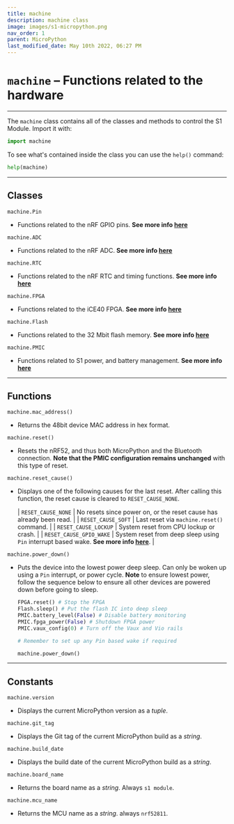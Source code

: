 ```yaml
---
title: machine
description: machine class
image: images/s1-micropython.png
nav_order: 1
parent: MicroPython
last_modified_date: May 10th 2022, 06:27 PM
---
```


# `machine` – Functions related to the hardware

---

The `machine` class contains all of the classes and methods to control the S1 Module. Import it with:

```python
import machine
```

To see what's contained inside the class you can use the `help()` command:

```python
help(machine)
```

---

## Classes

`machine.Pin` 

- Functions related to the nRF GPIO pins. **See more info [here](/micropython/pin)**

`machine.ADC`
    
- Functions related to the nRF ADC. **See more info [here](/micropython/adc)**

`machine.RTC`

- Functions related to the nRF RTC and timing functions. **See more info [here](/micropython/rtc)**

`machine.FPGA`

- Functions related to the iCE40 FPGA. **See more info [here](/micropython/fpga)**

`machine.Flash`

- Functions related to the 32 Mbit flash memory. **See more info [here](/micropython/flash)**

`machine.PMIC`

- Functions related to S1 power, and battery management. **See more info [here](/micropython/pmic)**

---

## Functions

`machine.mac_address()`

- Returns the 48bit device MAC address in hex format.

`machine.reset()`

- Resets the nRF52, and thus both MicroPython and the Bluetooth connection. **Note that the PMIC configuration remains unchanged** with this type of reset.

`machine.reset_cause()`
    
- Displays one of the following causes for the last reset. After calling this function, the reset cause is cleared to `RESET_CAUSE_NONE`.

    | `RESET_CAUSE_NONE` | No resets since power on, or the reset cause has already been read. |
    | `RESET_CAUSE_SOFT` | Last reset via `machine.reset()` command. |
    | `RESET_CAUSE_LOCKUP` | System reset from CPU lockup or crash. |
    | `RESET_CAUSE_GPIO_WAKE` | System reset from deep sleep using `Pin` interrupt based wake. **See more info [here](/micropython/pin)**. |

`machine.power_down()`

- Puts the device into the lowest power deep sleep. Can only be woken up using a `Pin` interrupt, or power cycle. **Note** to ensure lowest power, follow the sequence below to ensure all other devices are powered down before going to sleep.

    ```python
    FPGA.reset() # Stop the FPGA
    Flash.sleep() # Put the flash IC into deep sleep
    PMIC.battery_level(False) # Disable battery monitoring
    PMIC.fpga_power(False) # Shutdown FPGA power
    PMIC.vaux_config(0) # Turn off the Vaux and Vio rails

    # Remember to set up any Pin based wake if required

    machine.power_down()
    ```

---

## Constants

`machine.version`

- Displays the current MicroPython version as a *tuple*.

`machine.git_tag`

- Displays the Git tag of the current MicroPython build as a *string*.

`machine.build_date`

- Displays the build date of the current MicroPython build as a *string*.

`machine.board_name`

- Returns the board name as a *string*. Always `s1 module`.

`machine.mcu_name`

-  Returns the MCU name as a *string*. always `nrf52811`.